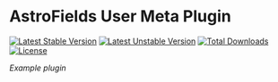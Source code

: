 # AstroFields User Meta Plugin

[![Latest Stable Version](https://poser.pugx.org/wecodemore/astroexamples-usermeta/v/stable.svg)](https://packagist.org/packages/wecodemore/astroexamples-usermeta)
[![Latest Unstable Version](https://poser.pugx.org/wecodemore/astroexamples-usermeta/v/unstable.svg)](https://packagist.org/packages/wecodemore/astroexamples-usermeta)
[![Total Downloads](https://poser.pugx.org/wecodemore/astroexamples-usermeta/downloads.svg)](https://packagist.org/packages/wecodemore/astroexamples-usermeta)
[![License](https://poser.pugx.org/wecodemore/astroexamples-usermeta/license.svg)](https://packagist.org/packages/wecodemore/astroexamples-usermeta)

_Example plugin_